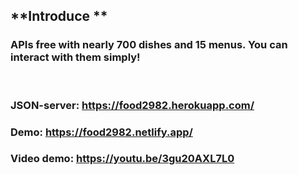 ## **Introduce **

### APIs free with nearly 700 dishes and 15 menus. You can interact with them simply!
<br/>

### JSON-server: https://food2982.herokuapp.com/
### Demo: https://food2982.netlify.app/
### Video demo: https://youtu.be/3gu20AXL7L0
